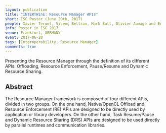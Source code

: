 ```yaml
---
layout: publication
title: "INTERTWinE: Resource Manager APIs"
short: ISC Poster (June 20th, 2017)
people: Xavier Teruel, Vicenç Beltran, Mark Bull, Olivier Aumage and Enrique S. Quintana
info: Poster in ISC 2017
venue: Frankfurt, GERMANY
event: 2017-06-20
tags: [Interoperability, Resource Manager]
comments: true
---
```


Presenting the Resource Manager through the definition of its different APIs:
Offloading, Resource Enforcement, Pause/Resume and Dynamic Resource Sharing.

## Abstract

The Resource Manager framework is composed of four different APIs, divided in
two groups. On the one hand, Native/OpenCL Offload and Resource Enforcement
(RE) APIs are designed to be directly used by application or library
developers. On the other hand, Task Resume/Pause and Dynamic Resource Sharing
(DRS) APIs are designed to be used directly by parallel runtimes and
communication libraries.

